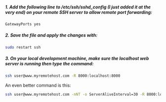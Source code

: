 ##### 1. Add the following line to /etc/ssh/sshd_config (I just added it at the very end) on your remote SSH server to allow remote port forwarding:
```bash
GatewayPorts yes
```
##### 2. Save the file and apply the changes with:
```bash
sudo restart ssh
```
##### 3. On your local development machine, make sure the localhost web server is running then type the command:
```bash
ssh user@www.myremotehost.com -R 8000:localhost:8000
```
An even better command is this:
```bash
ssh user@www.myremotehost.com -nNT -o ServerAliveInterval=30 -R 8000:localhost:8000
```

